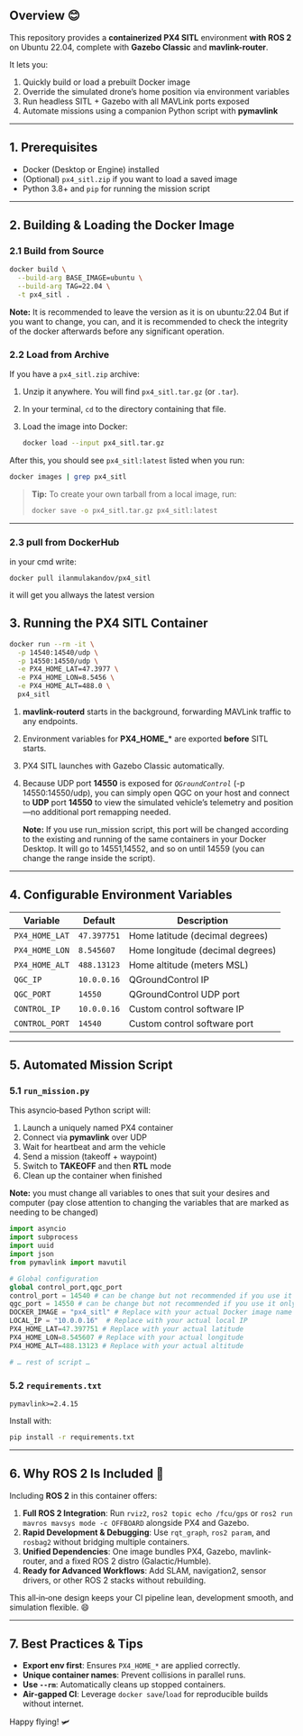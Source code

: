 ## Overview 😊

This repository provides a **containerized PX4 SITL** environment **with ROS 2** on Ubuntu 22.04, complete with **Gazebo Classic** and **mavlink-router**.

It lets you:

1. Quickly build or load a prebuilt Docker image
2. Override the simulated drone’s home position via environment variables
3. Run headless SITL + Gazebo with all MAVLink ports exposed
4. Automate missions using a companion Python script with **pymavlink**

---

## 1. Prerequisites

- Docker (Desktop or Engine) installed
- (Optional) `px4_sitl.zip` if you want to load a saved image
- Python 3.8+ and `pip` for running the mission script

---

## 2. Building & Loading the Docker Image

### 2.1 Build from Source

```bash
docker build \
  --build-arg BASE_IMAGE=ubuntu \
  --build-arg TAG=22.04 \
  -t px4_sitl .
```

**Note:** It is recommended to leave the version as it is on ubuntu:22.04
But if you want to change, you can, and it is recommended to check the integrity of the docker afterwards before any significant operation.

### 2.2 Load from Archive

If you have a `px4_sitl.zip` archive:

1. Unzip it anywhere. You will find `px4_sitl.tar.gz` (or `.tar`).
2. In your terminal, `cd` to the directory containing that file.
3. Load the image into Docker:

   ```bash
   docker load --input px4_sitl.tar.gz
   ```

After this, you should see `px4_sitl:latest` listed when you run:

```bash
docker images | grep px4_sitl
```

> **Tip:** To create your own tarball from a local image, run:
>
> ```bash
> docker save -o px4_sitl.tar.gz px4_sitl:latest
> ```

---

### 2.3 pull from DockerHub

in your cmd write:

```
docker pull ilanmulakandov/px4_sitl
```

it will get you allways the latest version

## 3. Running the PX4 SITL Container

```bash
docker run --rm -it \
  -p 14540:14540/udp \
  -p 14550:14550/udp \
  -e PX4_HOME_LAT=47.3977 \
  -e PX4_HOME_LON=8.5456 \
  -e PX4_HOME_ALT=488.0 \
  px4_sitl
```

1. **mavlink-routerd** starts in the background, forwarding MAVLink traffic to any endpoints.
2. Environment variables for **PX4_HOME\_**\* are exported **before** SITL starts.
3. PX4 SITL launches with Gazebo Classic automatically.
4. Because UDP port **14550** is exposed for _`QGroundControl`_ (-p 14550:14550/udp), you can simply open QGC on your host and connect to **UDP** port **14550** to view the simulated vehicle’s telemetry and position—no additional port remapping needed.

   **Note:** If you use run_mission script, this port will be changed according to the existing and running of the same containers in your Docker Desktop. It will go to 14551,14552, and so on until 14559 (you can change the range inside the script).

---

## 4. Configurable Environment Variables

| Variable       | Default     | Description                      |
| -------------- | ----------- | -------------------------------- |
| `PX4_HOME_LAT` | `47.397751` | Home latitude (decimal degrees)  |
| `PX4_HOME_LON` | `8.545607`  | Home longitude (decimal degrees) |
| `PX4_HOME_ALT` | `488.13123` | Home altitude (meters MSL)       |
| `QGC_IP`       | `10.0.0.16` | QGroundControl IP                |
| `QGC_PORT`     | `14550`     | QGroundControl UDP port          |
| `CONTROL_IP`   | `10.0.0.16` | Custom control software IP       |
| `CONTROL_PORT` | `14540`     | Custom control software port     |

---

## 5. Automated Mission Script

### 5.1 `run_mission.py`

This asyncio‑based Python script will:

1. Launch a uniquely named PX4 container
2. Connect via **pymavlink** over UDP
3. Wait for heartbeat and arm the vehicle
4. Send a mission (takeoff + waypoint)
5. Switch to **TAKEOFF** and then **RTL** mode
6. Clean up the container when finished

**Note:** you must change all variables to ones that suit your desires and computer (pay close attention to changing the variables that are marked as needing to be changed)

```python
import asyncio
import subprocess
import uuid
import json
from pymavlink import mavutil

# Global configuration
global control_port,qgc_port
control_port = 14540 # can be change but not recommended if you use it only until 10 containers
qgc_port = 14550 # can be change but not recommended if you use it only until 10 containers
DOCKER_IMAGE = "px4_sitl" # Replace with your actual Docker image name
LOCAL_IP = "10.0.0.16"  # Replace with your actual local IP
PX4_HOME_LAT=47.397751 # Replace with your actual latitude
PX4_HOME_LON=8.545607 # Replace with your actual longitude
PX4_HOME_ALT=488.13123 # Replace with your actual altitude

# … rest of script …
```

### 5.2 `requirements.txt`

```text
pymavlink>=2.4.15
```

Install with:

```bash
pip install -r requirements.txt
```

---

## 6. Why ROS 2 Is Included 🚀

Including **ROS 2** in this container offers:

1. **Full ROS 2 Integration**: Run `rviz2`, `ros2 topic echo /fcu/gps` or `ros2 run mavros mavsys mode -c OFFBOARD` alongside PX4 and Gazebo.
2. **Rapid Development & Debugging**: Use `rqt_graph`, `ros2 param`, and `rosbag2` without bridging multiple containers.
3. **Unified Dependencies**: One image bundles PX4, Gazebo, mavlink-router, and a fixed ROS 2 distro (Galactic/Humble).
4. **Ready for Advanced Workflows**: Add SLAM, navigation2, sensor drivers, or other ROS 2 stacks without rebuilding.

This all‑in‑one design keeps your CI pipeline lean, development smooth, and simulation flexible. 😄

---

## 7. Best Practices & Tips

- **Export env first**: Ensures `PX4_HOME_*` are applied correctly.
- **Unique container names**: Prevent collisions in parallel runs.
- **Use `--rm`**: Automatically cleans up stopped containers.
- **Air‑gapped CI**: Leverage `docker save`/`load` for reproducible builds without internet.

Happy flying! 🛩️
